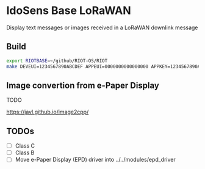 # IdoSens Base LoRaWAN

Display text messages or images received in a LoRaWAN downlink message

## Build

```bash
export RIOTBASE=~/github/RIOT-OS/RIOT
make DEVEUI=1234567890ABCDEF APPEUI=0000000000000000 APPKEY=1234567890ABCDEF1234567890ABCDEF
```

## Image convertion from e-Paper Display

TODO

https://javl.github.io/image2cpp/

## TODOs

* [ ] Class C
* [ ] Class B
* [ ] Move e-Paper Display (EPD) driver into ../../modules/epd_driver
